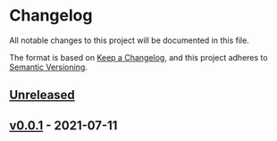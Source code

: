 # Changelog

All notable changes to this project will be documented in this file.

The format is based on [Keep a Changelog](https://keepachangelog.com/en/1.0.0/),
and this project adheres to [Semantic Versioning](https://semver.org/spec/v2.0.0.html).

## [Unreleased]

## [v0.0.1] - 2021-07-11

[Unreleased]: https://github.com/origami-inc/origami-backend/compare/v0.0.1...HEAD

[v0.0.1]: https://github.com/origami-inc/origami-backend/compare/b79d4a2e60a523f3b9f5ed8918bd52ae4f1e800c...v0.0.1
